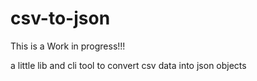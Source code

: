  csv-to-json
 =========================
This is a Work in progress!!!

 a little lib and cli tool to convert csv data into json objects


